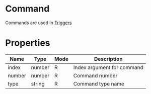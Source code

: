 # Command

Commands are used in [Triggers](trigger.md)

# Properties
| Name | Type | Mode | Description |
| ---- | ---- | ---- | ---- |
| index | number | R | Index argument for command |
| number | number | R | Command number |
| type | string | R | Command type name |
